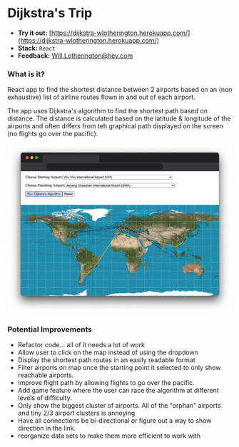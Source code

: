 # Dijkstra's Trip

* **Try it out:** [https://dijkstra-wlotherington.herokuapp.com/](https://dijkstra-wlotherington.herokuapp.com/)
* **Stack:** `React`
* **Feedback:** [Will.Lotherington@hey.com](Will.Lotherington@hey.com)

### What is it?
React app to find the shortest distance between 2 airports based on an (non exhaustive) list of airline routes flown in and out of each airport.

The app uses Dijkstra's algorithm to find the shortest path based on distance. The distance is calculated based on the latitude & longitude of the airports and often differs from teh graphical path displayed on the screen (no flights go over the pacific).

![](public/dijkstra_shadow.png)

### Potential Improvements
* Refactor code... all of it needs a lot of work
* Allow user to click on the map instead of using the dropdown
* Display the shortest path routes in an easily readable format
* Filter airports on map once the starting point it selected to only show reachable airports.
* Improve flight path by allowing flights to go over the pacific.
* Add game feature where the user can race the algorithm at different levels of difficulty.
* Only show the biggest cluster of airports. All of the "orphan" airports and tiny 2/3 airport clusters is annoying
* Have all connections be bi-directional or figure out a way to show direction in the link.
* reorganize data sets to make them more efficient to work with
